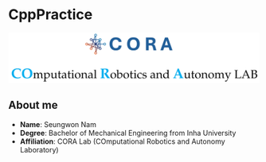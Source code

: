 # CppPractice

![Lab Picture](/figures/CORA.png)

## About me
- **Name**: Seungwon Nam
- **Degree**: Bachelor of Mechanical Engineering from Inha University
- **Affiliation**: CORA Lab (COmputational Robotics and Autonomy Laboratory) 